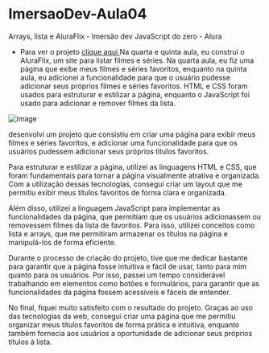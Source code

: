 # ImersaoDev-Aula04
Arrays, lista e AluraFlix - Imersão dev JavaScript do zero - Alura

- Para ver o projeto <a href="https://wapdrums.github.io/ImersaoDev-FrontEnd/ImersaoDev-aula04/">clique aqui </a>
Na quarta e quinta aula, eu construí o AluraFlix, um site para listar filmes e séries. Na quarta aula, eu fiz uma página que exibe meus filmes e séries favoritos, enquanto na quinta aula, eu adicionei a funcionalidade para que o usuário pudesse adicionar seus próprios filmes e séries favoritos. HTML e CSS foram usados para estruturar e estilizar a página, enquanto o JavaScript foi usado para adicionar e remover filmes da lista.

![image](https://user-images.githubusercontent.com/74818185/232245066-411ef4fa-a1cb-4f70-a57d-a0d6ee23faa7.png)


desenvolvi um projeto que consistiu em criar uma página para exibir meus filmes e séries favoritos, e adicionar uma funcionalidade para que os usuários pudessem adicionar seus próprios títulos favoritos.

Para estruturar e estilizar a página, utilizei as linguagens HTML e CSS, que foram fundamentais para tornar a página visualmente atrativa e organizada. Com a utilização dessas tecnologias, consegui criar um layout que me permitiu exibir meus títulos favoritos de forma clara e organizada.

Além disso, utilizei a linguagem JavaScript para implementar as funcionalidades da página, que permitiam que os usuários adicionassem ou removessem filmes da lista de favoritos. Para isso, utilizei conceitos como lista e arrays, que me permitiram armazenar os títulos na página e manipulá-los de forma eficiente.

Durante o processo de criação do projeto, tive que me dedicar bastante para garantir que a página fosse intuitiva e fácil de usar, tanto para mim quanto para os usuários. Por isso, passei um tempo considerável trabalhando em elementos como botões e formulários, para garantir que as funcionalidades da página fossem acessíveis e fáceis de entender.

No final, fiquei muito satisfeito com o resultado do projeto. Graças ao uso das tecnologias da web, consegui criar uma página que me permitiu organizar meus títulos favoritos de forma prática e intuitiva, enquanto também fornecia aos usuários a oportunidade de adicionar seus próprios títulos à lista.
